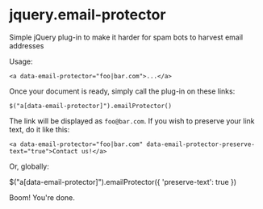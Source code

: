 jquery.email-protector
======================

Simple jQuery plug-in to make it harder for spam bots to harvest email addresses

Usage:

    <a data-email-protector="foo|bar.com">...</a>

Once your document is ready, simply call the plug-in on these links:

    $("a[data-email-protector]").emailProtector()

The link will be displayed as `foo@bar.com`. If you wish to preserve your link
text, do it like this:

    <a data-email-protector="foo|bar.com" data-email-protector-preserve-text="true">Contact us!</a>

Or, globally:

  $("a[data-email-protector]").emailProtector({ 'preserve-text': true })

Boom! You're done.


